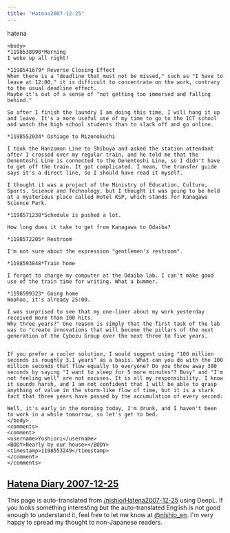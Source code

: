 ```yaml
---
title: "Hatena2007-12-25"
---
```


hatena

```
<body>
*1198538990*Morning
I woke up all right!

*1198541679* Reverse Closing Effect
When there is a "deadline that must not be missed," such as "I have to leave at 12:00," it is difficult to concentrate on the work, contrary to the usual deadline effect.
Maybe it's out of a sense of "not getting too immersed and falling behind."

So after I finish the laundry I am doing this time, I will hang it up and leave. It's a more useful use of my time to go to the ICT school and watch the high school students than to slack off and go online.

*1198552034* Oshiage to Mizonokuchi

I took the Hanzomon Line to Shibuya and asked the station attendant after I crossed over my regular train, and he told me that the Denentoshi Line is connected to the Denentoshi Line, so I didn't have to get off the train. It got complicated. I mean, the transfer guide says it's a direct line, so I should have read it myself.

I thought it was a project of the Ministry of Education, Culture, Sports, Science and Technology, but I thought it was going to be held at a mysterious place called Hotel KSP, which stands for Kanagawa Science Park.

*1198571238*Schedule is pushed a lot.

How long does it take to get from Kanagawa to Odaiba?

*1198572205* Restroom

I'm not sure about the expression "gentlemen's restroom".

*1198593848*Train home

I forgot to charge my computer at the Odaiba lab. I can't make good use of the train time for writing. What a bummer.

*1198599323* Going home
Woohoo, it's already 25:00.

I was surprised to see that my one-liner about my work yesterday received more than 100 hits.
Why three years?" One reason is simply that the first task of the lab was to "create innovations that will become the pillars of the next generation of the Cybozu Group over the next three to five years.


If you prefer a cooler solution, I would suggest using "100 million seconds is roughly 3.1 years" as a basis. What can you do with the 100 million seconds that flow equally to everyone? Do you throw away 300 seconds by saying "I want to sleep for 5 more minutes"? Busy" and "I'm not feeling well" are not excuses. It is all my responsibility. I know it sounds harsh, and I am not confident that I will be able to grasp anything of value in the storm-like flow of time, but it is a stark fact that three years have passed by the accumulation of every second.

Well, it's early in the morning today, I'm drunk, and I haven't been to work in a while tomorrow, so let's get to bed.
</body>
<comments>
<comment>
<username>Yoshiori</username>
<BODY>Nearly by our house></BODY>
<timestamp>1198553249</timestamp>
</comment>
</comments>
```


[Hatena Diary 2007-12-25](https://nishiohirokazu.hatenadiary.org/archive/2007/12/25)
---
This page is auto-translated from [/nishio/Hatena2007-12-25](https://scrapbox.io/nishio/Hatena2007-12-25) using DeepL. If you looks something interesting but the auto-translated English is not good enough to understand it, feel free to let me know at [@nishio_en](https://twitter.com/nishio_en). I'm very happy to spread my thought to non-Japanese readers.